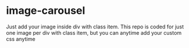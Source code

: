 # image-carousel
Just add your image inside div with class item. This repo is coded for just one image per div with class item, but you can anytime add your custom css anytime
